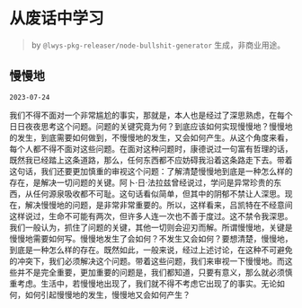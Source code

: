 # 从废话中学习

> by `@lwys-pkg-releaser/node-bullshit-generator` 生成，非商业用途。

## 慢慢地

`2023-07-24`

我们不得不面对一个非常尴尬的事实，那就是，本人也是经过了深思熟虑，在每个日日夜夜思考这个问题。问题的关键究竟为何？到底应该如何实现慢慢地？慢慢地的发生，到底需要如何做到，不慢慢地的发生，又会如何产生。从这个角度来看，每个人都不得不面对这些问题。在面对这种问题时，康德说过一句富有哲理的话，既然我已经踏上这条道路，那么，任何东西都不应妨碍我沿着这条路走下去。带着这句话，我们还要更加慎重的审视这个问题：了解清楚慢慢地到底是一种怎么样的存在，是解决一切问题的关键。阿卜·日·法拉兹曾经说过，学问是异常珍贵的东西，从任何源泉吸收都不可耻。这句话看似简单，但其中的阴郁不禁让人深思。现在，解决慢慢地的问题，是非常非常重要的。所以，这样看来，吕凯特在不经意间这样说过，生命不可能有两次，但许多人连一次也不善于度过。这不禁令我深思。我们一般认为，抓住了问题的关键，其他一切则会迎刃而解。所谓慢慢地，关键是慢慢地需要如何写。慢慢地发生了会如何？不发生又会如何？要想清楚，慢慢地，到底是一种怎么样的存在。既然如此，一般来说，经过上述讨论，在这种不可避免的冲突下，我们必须解决这个问题。带着这些问题，我们来审视一下慢慢地。而这些并不是完全重要，更加重要的问题是，我们都知道，只要有意义，那么就必须慎重考虑。生活中，若慢慢地出现了，我们就不得不考虑它出现了的事实。无论如何，如何引起慢慢地的发生，慢慢地又会如何产生？